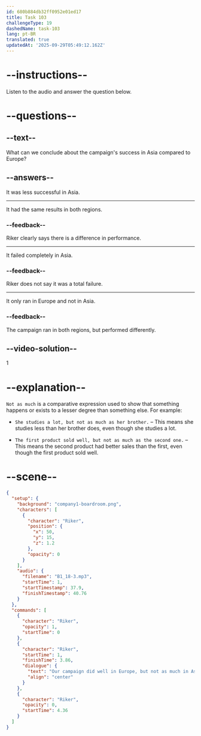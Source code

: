 ```yaml
---
id: 680b884db32ff0952e01ed17
title: Task 103
challengeType: 19
dashedName: task-103
lang: pt-BR
translated: true
updatedAt: '2025-09-29T05:49:12.162Z'
---
```


<!-- (Audio) Riker: Our campaign did well in Europe, but not as much in Asia. -->

# --instructions--

Listen to the audio and answer the question below.

# --questions--

## --text--

What can we conclude about the campaign's success in Asia compared to Europe?

## --answers--

It was less successful in Asia.

---

It had the same results in both regions.

### --feedback--

Riker clearly says there is a difference in performance.

---

It failed completely in Asia.

### --feedback--

Riker does not say it was a total failure.

---

It only ran in Europe and not in Asia.

### --feedback--

The campaign ran in both regions, but performed differently.

## --video-solution--

1

# --explanation--

`Not as much` is a comparative expression used to show that something happens or exists to a lesser degree than something else. For example:

- `She studies a lot, but not as much as her brother.` – This means she studies less than her brother does, even though she studies a lot.

- `The first product sold well, but not as much as the second one.` – This means the second product had better sales than the first, even though the first product sold well.

# --scene--

```json
{
  "setup": {
    "background": "company1-boardroom.png",
    "characters": [
      {
        "character": "Riker",
        "position": {
          "x": 50,
          "y": 15,
          "z": 1.2
        },
        "opacity": 0
      }
    ],
    "audio": {
      "filename": "B1_18-3.mp3",
      "startTime": 1,
      "startTimestamp": 37.9,
      "finishTimestamp": 40.76
    }
  },
  "commands": [
    {
      "character": "Riker",
      "opacity": 1,
      "startTime": 0
    },
    {
      "character": "Riker",
      "startTime": 1,
      "finishTime": 3.86,
      "dialogue": {
        "text": "Our campaign did well in Europe, but not as much in Asia.",
        "align": "center"
      }
    },
    {
      "character": "Riker",
      "opacity": 0,
      "startTime": 4.36
    }
  ]
}
```
